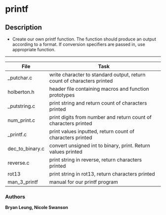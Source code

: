 # printf
## Description
- Create our own printf function. The function should produce an output according to a format. If conversion specifiers are passed in, use appropriate function.
---
File | Task
---|---
\_putchar.c | write character to standard output, return count of characters printed
holberton.h | header file containing macros and function prototypes
\_putstring.c | print string and return count of characters printed
num\_print.c | print digits from number and return count of characters printed
\_printf.c | print values inputted, return count of characters printed
dec_to_binary.c | convert unsigned int to binary, print. Return values printed
reverse.c | print string in reverse, return characters printed
rot13 | print string in rot13, return characters printed
man_3_printf | manual for our printf program
### Authors
**Bryan Leung, Nicole Swanson**

